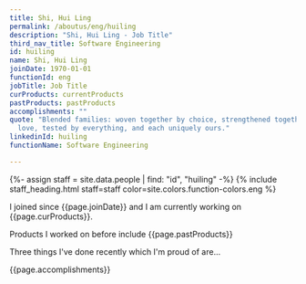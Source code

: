 ```yaml
---
title: Shi, Hui Ling
permalink: /aboutus/eng/huiling
description: "Shi, Hui Ling - Job Title"
third_nav_title: Software Engineering
id: huiling
name: Shi, Hui Ling
joinDate: 1970-01-01
functionId: eng
jobTitle: Job Title
curProducts: currentProducts
pastProducts: pastProducts
accomplishments: ""
quote: "Blended families: woven together by choice, strengthened together by
  love, tested by everything, and each uniquely ours."
linkedinId: huiling
functionName: Software Engineering

---
```


{%- assign staff = site.data.people | find: "id", "huiling" -%}
{% include staff_heading.html staff=staff color=site.colors.function-colors.eng %}

<p>I joined since {{page.joinDate}} and I am currently working on {{page.curProducts}}.</p>

<p>Products I worked on before include {{page.pastProducts}}</p>

<p>Three things I've done recently which I'm proud of are...</p>
{{page.accomplishments}}
